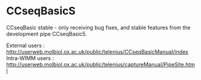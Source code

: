 # CCseqBasicS
CCseqBasic stable - only receiving bug fixes, and stable features from the development pipe CCseqBasic5.

External users : http://userweb.molbiol.ox.ac.uk/public/telenius/CCseqBasicManual/index
Intra-WIMM users : http://userweb.molbiol.ox.ac.uk/public/telenius/captureManual/PipeSite.html
